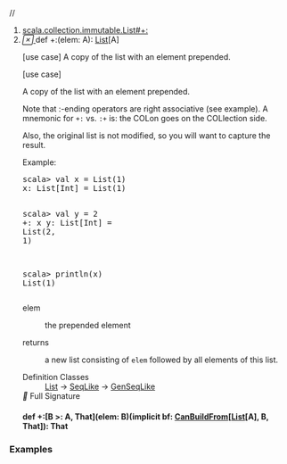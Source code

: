 //
<ol>
<li><a href="https://www.scala-lang.org/api/2.12.3/scala/collection/immutable/List.html#+:(elem:A):List[A]">scala.collection.immutable.List#+:</a></li>
<li name="scala.collection.immutable.List#+:" visbl="pub" class="indented0 " data-isabs="false" fullcomment="yes" group="Ungrouped"> <a id="+:(elem:A):List[A]"></a><a id="+:(A):List[A]"></a> <span class="permalink"> <a href="../../../scala/collection/immutable/List.html#+:(elem:A):List[A]" title="Permalink"> <i class="material-icons"></i> </a> </span> <span class="modifier_kind"> <span class="modifier"></span> <span class="kind">def</span> </span> <span class="symbol"> <span title="gt4s: $plus$colon" class="name">+:</span><span class="params">(<span name="elem">elem: <span class="extype" name="scala.collection.GenSeqLike.A">A</span></span>)</span><span class="result">: <a href="" class="extype" name="scala.collection.immutable.List">List</a>[<span class="extype" name="scala.collection.GenSeqLike.A">A</span>]</span> </span> <p class="shortcomment cmt">[use case] A copy of the list with an element prepended.</p>
 <div class="fullcomment">
  [use case] 
  <div class="comment cmt">
   <p> A copy of the list with an element prepended.</p>
   <p> Note that :-ending operators are right associative (see example). A mnemonic for <code>+:</code> vs. <code>:+</code> is: the COLon goes on the COLlection side.</p>
   <p> Also, the original list is not modified, so you will want to capture the result.</p>
   <p> Example:</p>
   <pre>scala&gt; <span class="kw">val</span> x = <span class="std">List</span>(<span class="num">1</span>)
x: <span class="std">List</span>[<span class="std">Int</span>] = <span class="std">List</span>(<span class="num">1</span>)

scala&gt; <span class="kw">val</span> y = <span class="num">2</span> +: x
y: <span class="std">List</span>[<span class="std">Int</span>] = <span class="std">List</span>(<span class="num">2</span>, <span class="num">1</span>)

scala&gt; println(x)
<span class="std">List</span>(<span class="num">1</span>)</pre>
  </div>
  <dl class="paramcmts block">
   <dt class="param">
    elem
   </dt>
   <dd class="cmt">
    <p>the prepended element</p>
   </dd>
   <dt>
    returns
   </dt>
   <dd class="cmt">
    <p>a new list consisting of <code>elem</code> followed by all elements of this list.</p>
   </dd>
  </dl>
  <dl class="attributes block"> 
   <dt>
    Definition Classes
   </dt>
   <dd>
    <a href="" class="extype" name="scala.collection.immutable.List">List</a> → 
    <a href="../SeqLike.html" class="extype" name="scala.collection.SeqLike">SeqLike</a> → 
    <a href="../GenSeqLike.html" class="extype" name="scala.collection.GenSeqLike">GenSeqLike</a>
   </dd>
   <div class="full-signature-block toggleContainer"> 
    <span class="toggle"> <i class="material-icons"></i> Full Signature </span> 
    <div class="hiddenContent full-signature-usecase">
     <h4 id="signature" class="signature"> <span class="modifier_kind"> <span class="modifier"></span> <span class="kind">def</span> </span> <span class="symbol"> <span title="gt4s: $plus$colon" class="name">+:</span><span class="tparams">[<span name="B">B &gt;: <span class="extype" name="scala.collection.immutable.List.A">A</span></span>, <span name="That">That</span>]</span><span class="params">(<span name="elem">elem: <span class="extype" name="scala.collection.immutable.List.+:.B">B</span></span>)</span><span class="params">(<span class="implicit">implicit </span><span name="bf">bf: <a href="../generic/CanBuildFrom.html" class="extype" name="scala.collection.generic.CanBuildFrom">CanBuildFrom</a>[<a href="" class="extype" name="scala.collection.immutable.List">List</a>[<span class="extype" name="scala.collection.immutable.List.A">A</span>], <span class="extype" name="scala.collection.immutable.List.+:.B">B</span>, <span class="extype" name="scala.collection.immutable.List.+:.That">That</span>]</span>)</span><span class="result">: <span class="extype" name="scala.collection.immutable.List.+:.That">That</span></span> </span> </h4>
    </div> 
   </div>
  </dl>
 </div> </li>
        </ol>


### Examples



